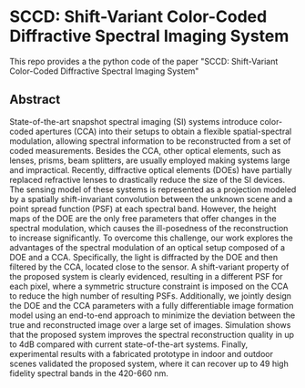 # SCCD: Shift-Variant Color-Coded Diffractive Spectral Imaging System

This repo provides a the python code of the paper "SCCD: Shift-Variant Color-Coded Diffractive Spectral Imaging System"


## Abstract

State-of-the-art snapshot spectral imaging (SI) systems introduce color-coded apertures (CCA) into their setups to obtain a flexible spatial-spectral modulation, allowing spectral information to be reconstructed from a set of coded measurements. Besides the CCA, other optical elements, such as lenses, prisms, beam splitters, are usually employed making systems large and impractical. Recently, diffractive optical elements (DOEs) have partially replaced refractive lenses to drastically reduce the size of the SI devices. The sensing model of these systems is represented as a projection modeled by a spatially shift-invariant convolution between the unknown scene and a point spread function (PSF) at each spectral band. However, the height maps of the DOE are the only free parameters that offer changes in the spectral modulation, which causes the ill-posedness of the reconstruction to increase significantly. To overcome this challenge, our work explores the advantages of the spectral modulation of an optical setup composed of a DOE and a CCA. Specifically, the light is diffracted by the DOE and then filtered by the CCA, located close to the sensor. A shift-variant property of the proposed system is clearly evidenced, resulting in a different PSF for each pixel, where a symmetric structure constraint is imposed on the CCA to reduce the high number of resulting PSFs. Additionally, we jointly design the DOE and the CCA parameters with a fully differentiable image formation model using an end-to-end approach to minimize the deviation between the true and reconstructed image over a large set of images. Simulation shows that the proposed system improves the spectral reconstruction quality in up to 4dB compared with current state-of-the-art systems. Finally, experimental results with a fabricated prototype in indoor and outdoor scenes validated the proposed system, where it can recover up to 49 high fidelity spectral bands in the 420-660 nm.

